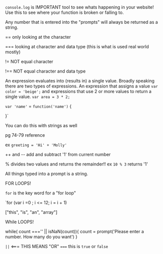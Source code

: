 `console.log` is IMPORTANT tool to see whats happening in your website! Use this to see where your function is broken or falling to.

Any number that is entered into the "prompts" will always be returned as a string.

== only looking at the character 

=== looking at character and data type (this is what is used real world mostly)

!= NOT equal character

!== NOT equal character and data type

An expression evaluates into (results in) a single value. Broadly speaking there are two types of expressions. An expression that assigns a value `var color = 'beige';` and expressions that use 2 or more values to return a single value. `var area = 3 * 2;`

`var 'name'` = `function('name')`    {

}`

You can do this with strings as well

pg 74-79 reference

ex `greeting = 'Hi' + 'Molly'`

++ and -- add and subtract '1' from current number

% divides two values and returns the remainder!! ex `10 % 3` returns '1'

All things typed into a prompt is a string.

FOR LOOPS!

`for` is the key word for a "for loop"

`for (var i =0 ; i <= 12; i = i + 1)

["this", "is", "an", "array"]

While LOOPS!

while( count ==='' || isNaN(count)){
    count = prompt('Please enter a number. How many do you want')
}

`||` <=== THIS MEANS "OR"
`===` this is `true` or `false`
